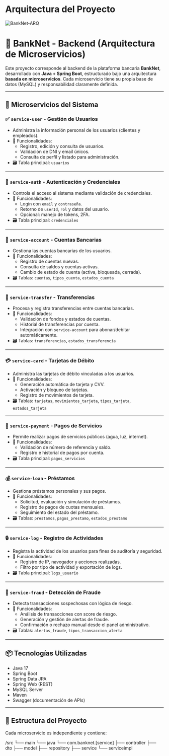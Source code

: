 # Arquitectura del Proyecto

![BankNet-ARQ](https://github.com/user-attachments/assets/3d569a5e-305d-4d88-86aa-58642b5771ed)

# 🏦 BankNet - Backend (Arquitectura de Microservicios)

Este proyecto corresponde al backend de la plataforma bancaria **BankNet**, desarrollado con **Java + Spring Boot**, estructurado bajo una arquitectura **basada en microservicios**. Cada microservicio tiene su propia base de datos (MySQL) y responsabilidad claramente definida.

---

## 🔧 Microservicios del Sistema

### ✅ `service-user` - Gestión de Usuarios
- Administra la información personal de los usuarios (clientes y empleados).
- 📌 Funcionalidades:
  - Registro, edición y consulta de usuarios.
  - Validación de DNI y email únicos.
  - Consulta de perfil y listado para administración.
- 🗃️ Tabla principal: `usuarios`

---

### 🔑 `service-auth` - Autenticación y Credenciales
- Controla el acceso al sistema mediante validación de credenciales.
- 📌 Funcionalidades:
  - Login con `email` y `contraseña`.
  - Retorno de `userId`, `rol` y datos del usuario.
  - Opcional: manejo de tokens, 2FA.
- 🗃️ Tabla principal: `credenciales`

---

### 🏦 `service-account` - Cuentas Bancarias
- Gestiona las cuentas bancarias de los usuarios.
- 📌 Funcionalidades:
  - Registro de cuentas nuevas.
  - Consulta de saldos y cuentas activas.
  - Cambio de estado de cuenta (activa, bloqueada, cerrada).
- 🗃️ Tablas: `cuentas`, `tipos_cuenta`, `estados_cuenta`

---

### 🔁 `service-transfer` - Transferencias
- Procesa y registra transferencias entre cuentas bancarias.
- 📌 Funcionalidades:
  - Validación de fondos y estados de cuentas.
  - Historial de transferencias por cuenta.
  - Integración con `service-account` para abonar/debitar automáticamente.
- 🗃️ Tablas: `transferencias`, `estados_transferencia`

---

### 💳 `service-card` - Tarjetas de Débito
- Administra las tarjetas de débito vinculadas a los usuarios.
- 📌 Funcionalidades:
  - Generación automática de tarjeta y CVV.
  - Activación y bloqueo de tarjetas.
  - Registro de movimientos de tarjeta.
- 🗃️ Tablas: `tarjetas`, `movimientos_tarjeta`, `tipos_tarjeta`, `estados_tarjeta`

---

### 💸 `service-payment` - Pagos de Servicios
- Permite realizar pagos de servicios públicos (agua, luz, internet).
- 📌 Funcionalidades:
  - Validación de número de referencia y saldo.
  - Registro e historial de pagos por cuenta.
- 🗃️ Tabla principal: `pagos_servicios`

---

### 💰 `service-loan` - Préstamos
- Gestiona préstamos personales y sus pagos.
- 📌 Funcionalidades:
  - Solicitud, evaluación y simulación de préstamos.
  - Registro de pagos de cuotas mensuales.
  - Seguimiento del estado del préstamo.
- 🗃️ Tablas: `prestamos`, `pagos_prestamo`, `estados_prestamo`

---

### 🔒 `service-log` - Registro de Actividades
- Registra la actividad de los usuarios para fines de auditoría y seguridad.
- 📌 Funcionalidades:
  - Registro de IP, navegador y acciones realizadas.
  - Filtro por tipo de actividad y exportación de logs.
- 🗃️ Tabla principal: `logs_usuario`

---

### 🧠 `service-fraud` - Detección de Fraude
- Detecta transacciones sospechosas con lógica de riesgo.
- 📌 Funcionalidades:
  - Análisis de transacciones con score de riesgo.
  - Generación y gestión de alertas de fraude.
  - Confirmación o rechazo manual desde el panel administrativo.
- 🗃️ Tablas: `alertas_fraude`, `tipos_transaccion_alerta`

---

## 📦 Tecnologías Utilizadas
- Java 17
- Spring Boot
- Spring Data JPA
- Spring Web (REST)
- MySQL Server
- Maven
- Swagger (documentación de APIs)

---

## 🚀 Estructura del Proyecto
Cada microservicio es independiente y contiene:

/src
└── main
└── java
└── com.banknet.[service]
├── controller
├── dto
├── model
├── repository
├── service
└── serviceimpl